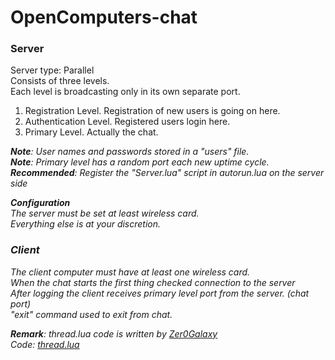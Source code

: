 # OpenComputers-chat


<h3>Server<br /></h3>
Server type: Parallel<br />
Consists of three levels.<br />
Each level is broadcasting only in its own separate port.<br/>

1. Registration Level.    Registration of new users is going on here.<br/>
2. Authentication Level.  Registered users login here.<br/>
3. Primary Level.         Actually the chat.<br/>

<i><b>Note</b>: User names and passwords stored in a "users" file.</i><br/>
<i><b>Note</b>: Primary level has a random port each new uptime cycle.</i>
<i><b>Recommended</b>: Register the "Server.lua" script in autorun.lua on the server side

**Configuration**<br/>
The server must be set at least wireless card.<br/>
Everything else is at your discretion.<br/>

<h3>Client<br/></h3>

The client computer must have at least one wireless card.<br/>
When the chat starts the first thing checked connection to the server<br/>
After logging the client receives primary level port from the server. (chat port)<br/>
"exit" command used to exit from chat.<br/>


<b>Remark</b>: thread.lua code is written by [Zer0Galaxy](http://computercraft.ru/topic/634-esche-odin-podkhod-k-mnogopotochnosti-v-opencomputers/)<br/>
Code: [thread.lua](http://pastebin.com/E0SzJcCx)<br/>
